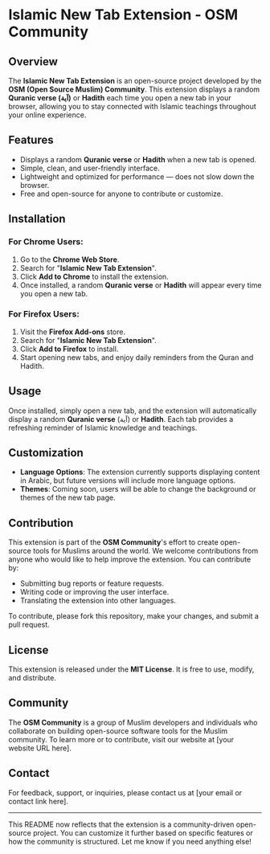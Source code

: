 # Islamic New Tab Extension - OSM Community

## Overview
The **Islamic New Tab Extension** is an open-source project developed by the **OSM (Open Source Muslim) Community**. This extension displays a random **Quranic verse (آية)** or **Hadith** each time you open a new tab in your browser, allowing you to stay connected with Islamic teachings throughout your online experience.

## Features
- Displays a random **Quranic verse** or **Hadith** when a new tab is opened.
- Simple, clean, and user-friendly interface.
- Lightweight and optimized for performance — does not slow down the browser.
- Free and open-source for anyone to contribute or customize.

## Installation
### For Chrome Users:
1. Go to the **Chrome Web Store**.
2. Search for "**Islamic New Tab Extension**".
3. Click **Add to Chrome** to install the extension.
4. Once installed, a random **Quranic verse** or **Hadith** will appear every time you open a new tab.

### For Firefox Users:
1. Visit the **Firefox Add-ons** store.
2. Search for "**Islamic New Tab Extension**".
3. Click **Add to Firefox** to install.
4. Start opening new tabs, and enjoy daily reminders from the Quran and Hadith.

## Usage
Once installed, simply open a new tab, and the extension will automatically display a random **Quranic verse** (آية) or **Hadith**. Each tab provides a refreshing reminder of Islamic knowledge and teachings.

## Customization
- **Language Options**: The extension currently supports displaying content in Arabic, but future versions will include more language options.
- **Themes**: Coming soon, users will be able to change the background or themes of the new tab page.

## Contribution
This extension is part of the **OSM Community**'s effort to create open-source tools for Muslims around the world. We welcome contributions from anyone who would like to help improve the extension. You can contribute by:

- Submitting bug reports or feature requests.
- Writing code or improving the user interface.
- Translating the extension into other languages.

To contribute, please fork this repository, make your changes, and submit a pull request.

## License
This extension is released under the **MIT License**. It is free to use, modify, and distribute.

## Community
The **OSM Community** is a group of Muslim developers and individuals who collaborate on building open-source software tools for the Muslim community. To learn more or to contribute, visit our website at [your website URL here].

## Contact
For feedback, support, or inquiries, please contact us at [your email or contact link here].

---

This README now reflects that the extension is a community-driven open-source project. You can customize it further based on specific features or how the community is structured. Let me know if you need anything else!